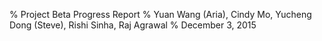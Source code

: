 % Project Beta Progress Report
% Yuan Wang (Aria), Cindy Mo, Yucheng Dong (Steve), Rishi Sinha, Raj Agrawal
% December 3, 2015
